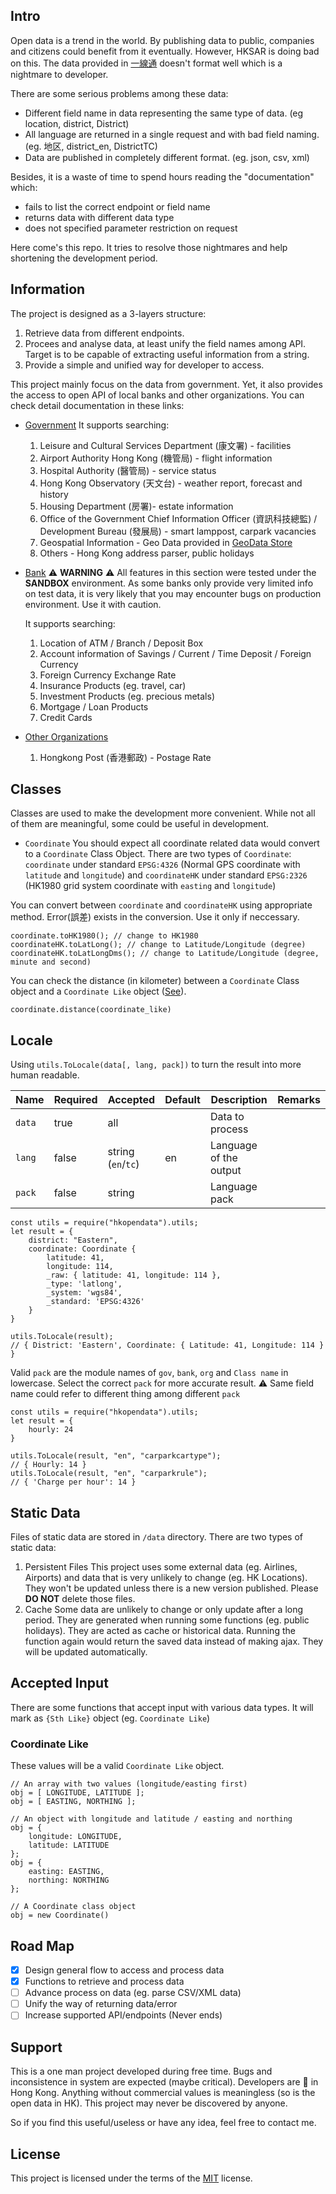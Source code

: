 ## Intro
Open data is a trend in the world. By publishing data to public, companies and citizens could benefit from it eventually. However, HKSAR is doing bad on this. The data provided in [一線通](https://data.gov.hk/) doesn't format well which is a nightmare to developer.

There are some serious problems among these data:
- Different field name in data representing the same type of data. (eg location, district, District)
- All language are returned in a single request and with bad field naming. (eg. 地区, district_en, DistrictTC)
- Data are published in completely different format. (eg. json, csv, xml)

Besides, it is a waste of time to spend hours reading the "documentation" which:
- fails to list the correct endpoint or field name
- returns data with different data type 
- does not specified parameter restriction on request

Here come's this repo. It tries to resolve those nightmares and help shortening the development period.

## Information
The project is designed as a 3-layers structure:
1. Retrieve data from different endpoints.
2. Procees and analyse data, at least unify the field names among API. Target is to be capable of extracting useful information from a string.
3. Provide a simple and unified way for developer to access.

This project mainly focus on the data from government. Yet, it also provides the access to open API of local banks and other organizations. You can check detail documentation in these links:
- [Government](src/gov/README.md)
    It supports searching:
    1. Leisure and Cultural Services Department (康文署) - facilities
    2. Airport Authority Hong Kong (機管局) - flight information
    3. Hospital Authority (醫管局) - service status
    4. Hong Kong Observatory (天文台) - weather report, forecast and history
    5. Housing Department (房署)- estate information
    6. Office of the Government Chief Information Officer (資訊科技總監) / Development Bureau (發展局) - smart lamppost, carpark vacancies
    7. Geospatial Information - Geo Data provided in [GeoData Store](https://geodata.gov.hk/gs/)
    7. Others - Hong Kong address parser, public holidays

- [Bank](src/bank/README.md)
    :warning: __WARNING__ :warning:
    All features in this section were tested under the __SANDBOX__ environment. As some banks only provide very limited info on test data, it is very likely that you may encounter bugs on production environment. Use it with caution.

    It supports searching:
    1. Location of ATM / Branch / Deposit Box
    2. Account information of Savings / Current / Time Deposit / Foreign Currency
    3. Foreign Currency Exchange Rate
    4. Insurance Products (eg. travel, car)
    5. Investment Products (eg. precious metals)
    6. Mortgage / Loan Products
    7. Credit Cards

- [Other Organizations](src/org/README.md)
    1. Hongkong Post (香港郵政) - Postage Rate

## Classes
Classes are used to make the development more convenient. While not all of them are meaningful, some could be useful in development.

- `Coordinate`
You should expect all coordinate related data would convert to a `Coordinate` Class Object. There are two types of `Coordinate`: `coordinate` under standard `EPSG:4326` (Normal GPS coordinate with `latitude` and `longitude`) and `coordinateHK` under standard `EPSG:2326` (HK1980 grid system coordinate with `easting` and `longitude`)

You can convert between `coordinate` and `coordinateHK` using appropriate method. Error(誤差) exists in the conversion. Use it only if neccessary.
```
coordinate.toHK1980(); // change to HK1980
coordinateHK.toLatLong(); // change to Latitude/Longitude (degree)
coordinateHK.toLatLongDms(); // change to Latitude/Longitude (degree, minute and second)
```

You can check the distance (in kilometer) between a `Coordinate` Class object and a `Coordinate Like` object ([See](#coordinate-like)).
```
coordinate.distance(coordinate_like)
```

## Locale
Using `utils.ToLocale(data[, lang, pack])` to turn the result into more human readable.

| Name | Required | Accepted | Default | Description | Remarks |
| --- | --- | --- | --- | --- | --- |
| `data` | true | all |  | Data to process |  |
| `lang` | false | string (`en`/`tc`) | en | Language of the output |  |
| `pack` | false | string |  | Language pack |  |

```
const utils = require("hkopendata").utils;
let result = {
    district: "Eastern",
    coordinate: Coordinate {
        latitude: 41,
        longitude: 114,
        _raw: { latitude: 41, longitude: 114 },
        _type: 'latlong',
        _system: 'wgs84',
        _standard: 'EPSG:4326'
    }
}

utils.ToLocale(result);
// { District: 'Eastern', Coordinate: { Latitude: 41, Longitude: 114 } }
```

Valid `pack` are the module names of `gov`, `bank`, `org` and `Class name` in lowercase. Select the correct `pack` for more accurate result. 
:warning: Same field name could refer to different thing among different `pack`
```
const utils = require("hkopendata").utils;
let result = {
    hourly: 24
}

utils.ToLocale(result, "en", "carparkcartype");
// { Hourly: 14 }
utils.ToLocale(result, "en", "carparkrule");
// { 'Charge per hour': 14 }
```

## Static Data
Files of static data are stored in `/data` directory. There are two types of static data:
1. Persistent Files
This project uses some external data (eg. Airlines, Airports) and data that is very unlikely to change (eg. HK Locations). They won't be updated unless there is a new version published. Please __DO NOT__ delete those files.
2. Cache
Some data are unlikely to change or only update after a long period. They are generated when running some functions (eg. public holidays). They are acted as cache or historical data. Running the function again would return the saved data instead of making ajax. They will be updated automatically.

## Accepted Input
There are some functions that accept input with various data types. It will mark as `{Sth Like}` object (eg. `Coordinate Like`)

### Coordinate Like
These values will be a valid `Coordinate Like` object.
```
// An array with two values (longitude/easting first)
obj = [ LONGITUDE, LATITUDE ];
obj = [ EASTING, NORTHING ];

// An object with longitude and latitude / easting and northing
obj = {
    longitude: LONGITUDE,
    latitude: LATITUDE
};
obj = {
    easting: EASTING,
    northing: NORTHING
};

// A Coordinate class object
obj = new Coordinate()
```

## Road Map
- [x] Design general flow to access and process data
- [x] Functions to retrieve and process data
- [ ] Advance process on data (eg. parse CSV/XML data)
- [ ] Unify the way of returning data/error
- [ ] Increase supported API/endpoints (Never ends)

## Support
This is a one man project developed during free time. Bugs and inconsistence in system are expected (maybe critical).
Developers are :dog: in Hong Kong. Anything without commercial values is meaningless (so is the open data in HK). This project may never be discovered by anyone.

So if you find this useful/useless or have any idea, feel free to contact me.

## License
This project is licensed under the terms of the [MIT](LICENSE.md) license.
